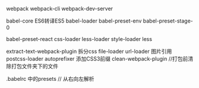 webpack
webpack-cli
webpack-dev-server 

babel-core                              ES6转译ES5
babel-loader 
babel-preset-env 
babel-preset-stage-0 

babel-preset-react 
css-loader 
less-loader 
style-loader 
less

extract-text-webpack-plugin             拆分css
file-loader url-loader                  图片引用
postcss-loader autoprefixer             添加CSS3前缀
clean-webpack-plugin                    //打包前清除打包文件夹下的文件

.babelrc 中的presets                    // 从右向左解析